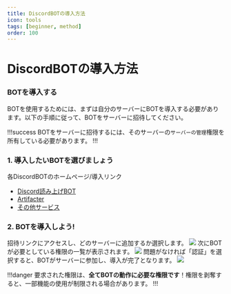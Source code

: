 ```yaml
---
title: DiscordBOTの導入方法
icon: tools
tags: [beginner, method]
order: 100
---
```


# DiscordBOTの導入方法
### BOTを導入する
BOTを使用するためには、まずは自分のサーバーにBOTを導入する必要があります。以下の手順に従って、BOTをサーバーに招待してください。

!!!success
BOTをサーバーに招待するには、そのサーバーの`サーバーの管理`権限を所有している必要があります。
!!!


### 1. 導入したいBOTを選びましょう
各DiscordBOTのホームページ/導入リンク
- [Discord読み上げBOT](https://tts.krnk.org)
- [Artifacter](https://artifacter.krnk.org)
- [その他サービス](https://krnk.org/service)

### 2. BOTを導入しよう!
招待リンクにアクセスし、どのサーバーに追加するか選択します。
![](/img/tutorial/bot-invite/1.webp)
次にBOTが必要としている権限の一覧が表示されます。
![](/img/tutorial/bot-invite/2.webp)
問題がなければ「認証」を選択すると、BOTがサーバーに参加し、導入が完了となります。
![](/img/tutorial/bot-invite/3.webp)

!!!danger
要求された権限は、**全てBOTの動作に必要な権限です**！権限を剥奪すると、一部機能の使用が制限される場合があります。
!!!
